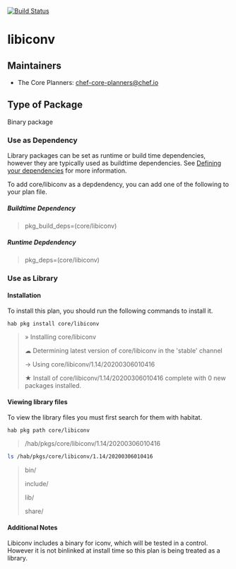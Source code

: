 [![Build Status](https://dev.azure.com/chefcorp-partnerengineering/Chef%20Base%20Plans/_apis/build/status/chef-base-plans.libiconv?branchName=master)](https://dev.azure.com/chefcorp-partnerengineering/Chef%20Base%20Plans/_build/latest?definitionId=162&branchName=master)

# libiconv

## Maintainers

* The Core Planners: <chef-core-planners@chef.io>

## Type of Package

Binary package

### Use as Dependency

Library packages can be set as runtime or build time dependencies, however they are typically used as buildtime dependencies. See [Defining your dependencies](https://www.habitat.sh/docs/developing-packages/developing-packages/#sts=Define%20Your%20Dependencies) for more information.

To add core/libiconv as a depdendency, you can add one of the following to your plan file.

##### Buildtime Dependency

> pkg_build_deps=(core/libiconv)

##### Runtime Depdendency

> pkg_deps=(core/libiconv)

### Use as Library

#### Installation

To install this plan, you should run the following commands to install it.

`hab pkg install core/libiconv`

> » Installing core/libiconv
>
> ☁ Determining latest version of core/libiconv in the 'stable' channel
>
> → Using core/libiconv/1.14/20200306010416
>
> ★ Install of core/libiconv/1.14/20200306010416 complete with 0 new packages installed. 

#### Viewing library files

To view the library files you must first search for them with habitat.

`hab pkg path core/libiconv`

> /hab/pkgs/core/libiconv/1.14/20200306010416

```bash
ls /hab/pkgs/core/libiconv/1.14/20200306010416
```
> bin/
>
> include/
>
> lib/
>
> share/

#### Additional Notes

Libiconv includes a binary for iconv, which will be tested in a control. However it is not binlinked at install time so this plan is being treated as a library.
